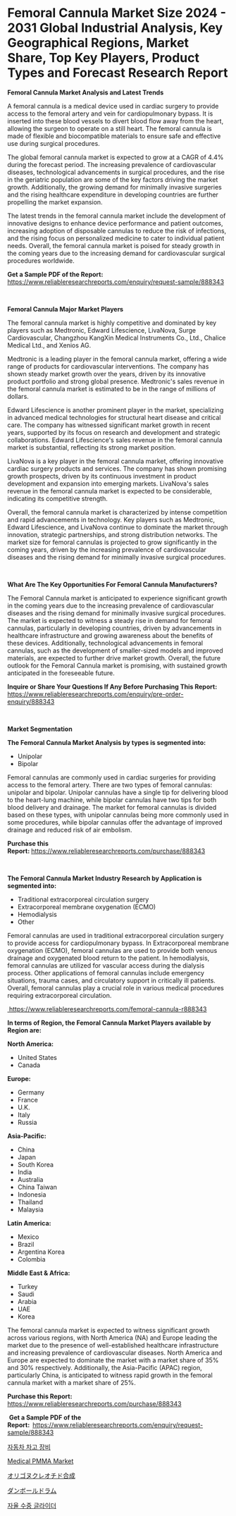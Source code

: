<p><h1>Femoral Cannula Market Size 2024 - 2031 Global Industrial Analysis, Key Geographical Regions, Market Share, Top Key Players, Product Types and Forecast Research Report</h1></p><p><strong>Femoral Cannula Market Analysis and Latest Trends</strong></p>
<p><p>A femoral cannula is a medical device used in cardiac surgery to provide access to the femoral artery and vein for cardiopulmonary bypass. It is inserted into these blood vessels to divert blood flow away from the heart, allowing the surgeon to operate on a still heart. The femoral cannula is made of flexible and biocompatible materials to ensure safe and effective use during surgical procedures.</p><p>The global femoral cannula market is expected to grow at a CAGR of 4.4% during the forecast period. The increasing prevalence of cardiovascular diseases, technological advancements in surgical procedures, and the rise in the geriatric population are some of the key factors driving the market growth. Additionally, the growing demand for minimally invasive surgeries and the rising healthcare expenditure in developing countries are further propelling the market expansion.</p><p>The latest trends in the femoral cannula market include the development of innovative designs to enhance device performance and patient outcomes, increasing adoption of disposable cannulas to reduce the risk of infections, and the rising focus on personalized medicine to cater to individual patient needs. Overall, the femoral cannula market is poised for steady growth in the coming years due to the increasing demand for cardiovascular surgical procedures worldwide.</p></p>
<p><strong>Get a Sample PDF of the Report:&nbsp;</strong> <a href="https://www.reliableresearchreports.com/enquiry/request-sample/888343">https://www.reliableresearchreports.com/enquiry/request-sample/888343</a></p>
<p>&nbsp;</p>
<p><strong>Femoral Cannula Major Market Players</strong></p>
<p><p>The femoral cannula market is highly competitive and dominated by key players such as Medtronic, Edward Lifescience, LivaNova, Surge Cardiovascular, Changzhou KangXin Medical Instruments Co., Ltd., Chalice Medical Ltd., and Xenios AG.</p><p>Medtronic is a leading player in the femoral cannula market, offering a wide range of products for cardiovascular interventions. The company has shown steady market growth over the years, driven by its innovative product portfolio and strong global presence. Medtronic's sales revenue in the femoral cannula market is estimated to be in the range of millions of dollars.</p><p>Edward Lifescience is another prominent player in the market, specializing in advanced medical technologies for structural heart disease and critical care. The company has witnessed significant market growth in recent years, supported by its focus on research and development and strategic collaborations. Edward Lifescience's sales revenue in the femoral cannula market is substantial, reflecting its strong market position.</p><p>LivaNova is a key player in the femoral cannula market, offering innovative cardiac surgery products and services. The company has shown promising growth prospects, driven by its continuous investment in product development and expansion into emerging markets. LivaNova's sales revenue in the femoral cannula market is expected to be considerable, indicating its competitive strength.</p><p>Overall, the femoral cannula market is characterized by intense competition and rapid advancements in technology. Key players such as Medtronic, Edward Lifescience, and LivaNova continue to dominate the market through innovation, strategic partnerships, and strong distribution networks. The market size for femoral cannulas is projected to grow significantly in the coming years, driven by the increasing prevalence of cardiovascular diseases and the rising demand for minimally invasive surgical procedures.</p></p>
<p>&nbsp;</p>
<p><strong>What Are The Key Opportunities For Femoral Cannula Manufacturers?</strong></p>
<p><p>The Femoral Cannula market is anticipated to experience significant growth in the coming years due to the increasing prevalence of cardiovascular diseases and the rising demand for minimally invasive surgical procedures. The market is expected to witness a steady rise in demand for femoral cannulas, particularly in developing countries, driven by advancements in healthcare infrastructure and growing awareness about the benefits of these devices. Additionally, technological advancements in femoral cannulas, such as the development of smaller-sized models and improved materials, are expected to further drive market growth. Overall, the future outlook for the Femoral Cannula market is promising, with sustained growth anticipated in the foreseeable future.</p></p>
<p><strong>Inquire or Share Your Questions If Any Before Purchasing This Report:</strong> <a href="https://www.reliableresearchreports.com/enquiry/pre-order-enquiry/888343">https://www.reliableresearchreports.com/enquiry/pre-order-enquiry/888343</a></p>
<p>&nbsp;</p>
<p><strong>Market Segmentation</strong></p>
<p><strong>The Femoral Cannula Market Analysis by types is segmented into:</strong></p>
<p><ul><li>Unipolar</li><li>Bipolar</li></ul></p>
<p><p>Femoral cannulas are commonly used in cardiac surgeries for providing access to the femoral artery. There are two types of femoral cannulas: unipolar and bipolar. Unipolar cannulas have a single tip for delivering blood to the heart-lung machine, while bipolar cannulas have two tips for both blood delivery and drainage. The market for femoral cannulas is divided based on these types, with unipolar cannulas being more commonly used in some procedures, while bipolar cannulas offer the advantage of improved drainage and reduced risk of air embolism.</p></p>
<p><strong>Purchase this Report:&nbsp;</strong><a href="https://www.reliableresearchreports.com/purchase/888343">https://www.reliableresearchreports.com/purchase/888343</a></p>
<p>&nbsp;</p>
<p><strong>The Femoral Cannula Market Industry Research by Application is segmented into:</strong></p>
<p><ul><li>Traditional extracorporeal circulation surgery</li><li>Extracorporeal membrane oxygenation (ECMO)</li><li>Hemodialysis</li><li>Other</li></ul></p>
<p><p>Femoral cannulas are used in traditional extracorporeal circulation surgery to provide access for cardiopulmonary bypass. In Extracorporeal membrane oxygenation (ECMO), femoral cannulas are used to provide both venous drainage and oxygenated blood return to the patient. In hemodialysis, femoral cannulas are utilized for vascular access during the dialysis process. Other applications of femoral cannulas include emergency situations, trauma cases, and circulatory support in critically ill patients. Overall, femoral cannulas play a crucial role in various medical procedures requiring extracorporeal circulation.</p></p>
<p><a href="https://www.reliableresearchreports.com/femoral-cannula-r888343">&nbsp;https://www.reliableresearchreports.com/femoral-cannula-r888343</a></p>
<p><strong>In terms of Region, the Femoral Cannula Market Players available by Region are:</strong></p>
<p>
    <p> <strong> North America: </strong>
        <ul>
            <li>United States</li>
            <li>Canada</li>
        </ul>
        </p> 
    <p> <strong> Europe: </strong>
        <ul>
            <li>Germany</li>
            <li>France</li>
            <li>U.K.</li>
            <li>Italy</li>
            <li>Russia</li>
        </ul>
        </p> 
    <p> <strong> Asia-Pacific: </strong>
        <ul>
            <li>China</li>
            <li>Japan</li>
            <li>South Korea</li>
            <li>India</li>
            <li>Australia</li>
            <li>China Taiwan</li>
            <li>Indonesia</li>
            <li>Thailand</li>
            <li>Malaysia</li>
        </ul>
        </p> 
    <p> <strong> Latin America: </strong>
        <ul>
            <li>Mexico</li>
            <li>Brazil</li>
            <li>Argentina Korea</li>
            <li>Colombia</li>
        </ul>
        </p> 
    <p> <strong> Middle East & Africa: </strong>
        <ul>
            <li>Turkey</li>
            <li>Saudi</li>
            <li>Arabia</li>
            <li>UAE</li>
            <li>Korea</li>
        </ul>
    </p>
    </p>
<p><p>The femoral cannula market is expected to witness significant growth across various regions, with North America (NA) and Europe leading the market due to the presence of well-established healthcare infrastructure and increasing prevalence of cardiovascular diseases. North America and Europe are expected to dominate the market with a market share of 35% and 30% respectively. Additionally, the Asia-Pacific (APAC) region, particularly China, is anticipated to witness rapid growth in the femoral cannula market with a market share of 25%.</p></p>
<p><strong>Purchase this Report: </strong><a href="https://www.reliableresearchreports.com/purchase/888343">https://www.reliableresearchreports.com/purchase/888343</a></p>
<p>&nbsp;<strong>Get a Sample PDF of the Report:&nbsp;&nbsp;</strong><a href="https://www.reliableresearchreports.com/enquiry/request-sample/888343">https://www.reliableresearchreports.com/enquiry/request-sample/888343</a></p>
<p><strong></strong></p>
<p><p><a href="https://medium.com/@hugofirst44/%EC%9E%90%EB%8F%99%EC%B0%A8-%EC%B0%A8%EA%B3%A0%EC%9E%A5%EB%B9%84-%EC%8B%9C%EC%9E%A5-%EA%B7%9C%EB%AA%A8%EB%8A%94-%EC%A0%84-%EC%84%B8%EA%B3%84-%EC%82%B0%EC%97%85%EC%97%90%EC%84%9C-%EA%B0%80%EC%9E%A5-%EC%A2%8B%EC%9D%80-%EB%A7%88%EC%BC%80%ED%8C%85-%EC%B1%84%EB%84%90%EC%9D%84-%EB%82%98%ED%83%80%EB%83%85%EB%8B%88%EB%8B%A4-58d61c8599e1">자동차 차고 장비</a></p><p><a href="https://github.com/LeilaniWyman2021/Market-Research-Report-List-1/blob/main/medical-pmma-market.md">Medical PMMA Market</a></p><p><a href="https://github.com/mares423/Market-Research-Report-List-1/blob/main/335324251069.md">オリゴヌクレオチド合成</a></p><p><a href="https://medium.com/@chloeconn80/%E3%83%80%E3%83%B3%E3%83%9C%E3%83%BC%E3%83%AB%E3%83%89%E3%83%A9%E3%83%A0%E5%B8%82%E5%A0%B4%E5%B1%95%E6%9C%9B-%E6%A5%AD%E7%95%8C%E6%A6%82%E8%A6%81%E3%81%A8%E4%BA%88%E6%B8%AC-2024%E5%B9%B4%E3%81%8B%E3%82%892031%E5%B9%B4-a494b9ea7f55">ダンボールドラム</a></p><p><a href="https://medium.com/@johnjames655/%EC%9E%90%EC%9C%A8-%EC%9E%A0%EC%88%98%EB%B9%84%ED%96%89%EA%B8%B0-%EC%8B%9C%EC%9E%A5-%EC%84%B1%EA%B3%B5%EC%A0%81%EC%9D%B8-%EB%B9%84%EC%A6%88%EB%8B%88%EC%8A%A4-%EC%A0%84%EB%9E%B5%EC%9D%98-%ED%95%B5%EC%8B%AC-%EC%98%88%EC%B8%A1-2031%EB%85%84%EA%B9%8C%EC%A7%80-6dcff769b142">자율 수중 글라이더</a></p></p>